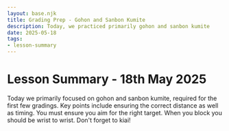 ```yaml
---
layout: base.njk
title: Grading Prep - Gohon and Sanbon Kumite
description: Today, we practiced primarily gohon and sanbon kumite
date: 2025-05-18
tags:
- lesson-summary
---
```

# Lesson Summary - 18th May 2025

Today we primarily focused on gohon and sanbon kumite, required for the first few gradings. Key points include ensuring the correct distance as well as timing. You must ensure you aim for the right target. When you block you should be wrist to wrist. Don't forget to kiai!
